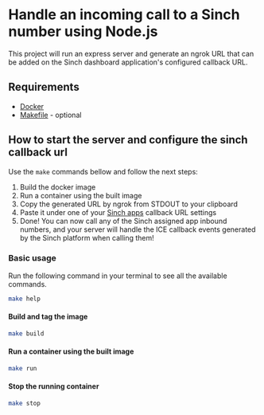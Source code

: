 # Handle an incoming call to a Sinch number using Node.js

This project will run an express server and generate an ngrok URL that can be added on the Sinch dashboard application's configured callback URL.

## Requirements

* [Docker](https://docs.docker.com/get-docker/)
* [Makefile](https://makefiletutorial.com) - optional

## How to start the server and configure the sinch callback url

Use the `make` commands bellow and follow the next steps:

1. Build the docker image
2. Run a container using the built image
3. Copy the generated URL by ngrok from STDOUT to your clipboard
4. Paste it under one of your [Sinch apps](https://dashboard.sinch.com/voice/apps) callback URL settings
5. Done! You can now call any of the Sinch assigned app inbound numbers, and your server will handle the ICE callback events generated by the Sinch platform when calling them!

### Basic usage

Run the following command in your terminal to see all the available commands.

```bash
make help
```

#### Build and tag the image

```bash
make build
```

#### Run a container using the built image

```bash
make run
```

#### Stop the running container

```bash
make stop
```
